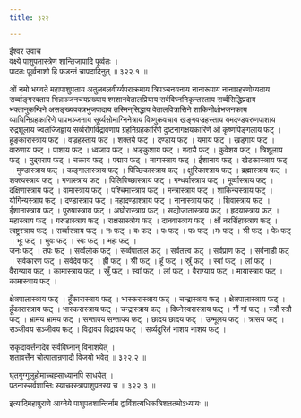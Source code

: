 ```yaml
---
title: ३२२

---
```

ईश्वर उवाच  
वक्ष्ये पाशुपतास्त्रेण शान्तिजापादि पूर्व्वतः ।  
पादतः पूर्व्वनाशो हि फडन्तं चापदादिनुत् ॥ ३२२.१ ॥  
  
ओं नमो भगवते महापाशुपताय अतुलबलवीर्य्यपराक्रमाय त्रिपञ्चनयनाय नानारूपाय नानाप्रहरणोग्यताय सर्व्वाङ्गरक्ताय भिन्नाञ्जनचयप्रख्याय श्मशानवेतालप्रियाय सर्वविघ्ननिकृन्तरताय सर्व्वसिद्धिप्रदाय भक्तानुकम्पिने असङ्ख्यवक्त्रभुजपादाय तस्मिन्‌सिद्धाय वेतालवित्रासिने शाकिनीक्षोभजनकाय व्याधिनिग्रहकारिणे पापभञ्जनाय सूर्य्यसोमाग्निनेत्राय विष्णुकवचाय खङ्गवज्रहस्ताय यमदण्डवरुणपाशाय रुद्रशूलाय ज्वलज्जिह्वाय सर्व्वरोगविद्रावणाय ग्रहनिग्रहकारिणे दुष्टनागक्षयकारिणे ओं कृष्णपिङ्गलाय फट् । हूङ्कारास्त्राय फट् । वज्रहस्ताय फट् । शक्तये फट् । दण्डाय फट् । यमाय फट् । खड्गाय फट् । वारुणाय फट् । पाशाय फट् । ध्वजाय फट् । अङ्कुशाय फट् । गदायै फट् । कुवेशय फट् । त्रिशूलाय फट् । मुद्‌गराय फट् । चक्राय फट् । पद्माय फट् । नागास्त्राय फट् । ईशानाय फट् । खेटकास्त्राय फट् । मुण्डास्त्राय फट् । कङ्गालास्त्राय फट् । पिच्छिकास्त्राय फट् । क्षुरिकाश्त्राय फट् । ब्रह्मास्त्राय फट् । शक्त्यस्त्राय फट् । गणास्त्राय फट् । पिलिपिच्छास्त्राय फट् । गन्धर्वास्त्राय फट् । मूर्व्वास्त्राय फट् । दक्षिणास्त्राय फट् । वामास्त्राय फट् । पश्चिमास्त्राय फट् । मन्त्रास्त्राय फट् । शाकिन्यस्त्राय फट् । योगिन्यस्त्राय फट् । दण्डास्त्राय फट् । महादण्डाश्त्राय फट् । नानास्त्राय फट् । शिवास्त्राय फट् । ईशानास्त्राय फट् । पुरुषास्त्राय फट् । अघोरास्त्राय फट् । सद्योजातास्त्राय फट् । हृदयास्त्राय फट् । महास्त्राय फट् । गरुडास्त्राय फट् । राक्षसास्त्रोय फट् । दानवास्त्राय फट् । क्षौं नरसिंहास्त्राय फट् । त्वष्ट्रस्त्राय फट् । सर्व्वास्त्राय फट् । नः फट् । वः फट् । पः फट् । फः फट् ।मः फट् । श्री फट् । फेः फट् । भूः फट् । भुवः फट् । स्वः फट् । महः फट् ।  
जनः फट् । तपः फट् । सर्व्वलोक फट् । सर्व्वपाताल फट् । सर्वतत्त्व फट् । सर्वप्राण फट् । सर्वनाडी फट् । सर्वकारण फट् । सर्वदेव फट् । ह्रीँ फट् । श्रीँ फट् । हूँ फट् । स्रुँ फट् । स्वां फट् । लां फट् । वैराग्याय फट् । कामास्त्राय फट् । स्रुँ फट् । स्वां फट् । लां फट् । वैराग्याय फट् । मायास्त्राय फट् । कामास्त्राय फट् ।  
  
क्षेत्रपालास्त्राय फट् । हूँकारास्त्राय फट् । भास्करास्त्राय फट् । चन्द्रास्त्राय फट् । क्षेत्रपालास्त्राय फट् । हूँकारास्त्राय फट् । भास्करास्त्राय फट् । चन्द्रास्त्राय फट् । विघ्नेस्वरास्त्राय फट् । गौं गां फट् । स्त्रौं स्त्रौ फट् । भ्रामय भ्रामय फट् । सन्तापय सन्तापय फट् । छादय छादय फट् । उन्मूलय फट् । त्रासय फट् । सञ्जीवय सञ्जीवय फट् । विद्रावय विद्रावय फट् । सर्व्यदुरितं नाशय नाशय फट् ।  
  
सकृदावर्त्तनादेव सर्वविघ्नान् विनाशयेत् ।  
शतावर्त्तेन चोत्पातान्रणादौ विजयो भवेत् ॥ ३२२.२ ॥  
  
घृतगुग्गुलुहोमाच्चह्साध्यानपि साधयेत् ।  
पठनास्सर्वशान्तिः स्याच्छस्त्रापाशुपतस्य च ॥ ३२२.३ ॥  
  
इत्यादिमहापुराणे आग्नेये पाशुपतशान्तिर्नाम द्वाविंशत्यधिकत्रिशततमोऽध्यायः ॥